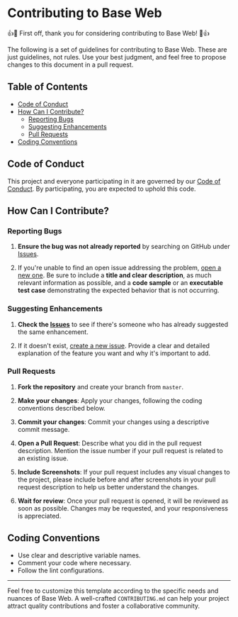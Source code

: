 # Contributing to Base Web

👍🎉 First off, thank you for considering contributing to Base Web! 🎉👍

The following is a set of guidelines for contributing to Base Web. These are just guidelines, not rules. Use your best judgment, and feel free to propose changes to this document in a pull request.

## Table of Contents

- [Code of Conduct](#code-of-conduct)
- [How Can I Contribute?](#how-can-i-contribute)
    - [Reporting Bugs](#reporting-bugs)
    - [Suggesting Enhancements](#suggesting-enhancements)
    - [Pull Requests](#pull-requests)
- [Coding Conventions](#coding-conventions)

## Code of Conduct

This project and everyone participating in it are governed by our [Code of Conduct](CODE_OF_CONDUCT.md). By participating, you are expected to uphold this code.

## How Can I Contribute?

### Reporting Bugs

1. **Ensure the bug was not already reported** by searching on GitHub under [Issues](https://github.com/base-org/web/issues).

2. If you're unable to find an open issue addressing the problem, [open a new one](https://github.com/base-org/web/issues/new). Be sure to include a **title and clear description**, as much relevant information as possible, and a **code sample** or an **executable test case** demonstrating the expected behavior that is not occurring.

### Suggesting Enhancements

1. **Check the [Issues](https://github.com/base-org/base/issues)** to see if there's someone who has already suggested the same enhancement.

2. If it doesn't exist, [create a new issue](https://github.com/base-org/base/issues/new). Provide a clear and detailed explanation of the feature you want and why it's important to add.

### Pull Requests

1. **Fork the repository** and create your branch from `master`.

2. **Make your changes**: Apply your changes, following the coding conventions described below.

3. **Commit your changes**: Commit your changes using a descriptive commit message.

4. **Open a Pull Request**: Describe what you did in the pull request description. Mention the issue number if your pull request is related to an existing issue. 

5. **Include Screenshots**: If your pull request includes any visual changes to the project, please include before and after screenshots in your pull request description to help us better understand the changes.

6. **Wait for review**: Once your pull request is opened, it will be reviewed as soon as possible. Changes may be requested, and your responsiveness is appreciated.

## Coding Conventions

- Use clear and descriptive variable names.
- Comment your code where necessary.
- Follow the lint configurations.

---

Feel free to customize this template according to the specific needs and nuances of Base Web. A well-crafted `CONTRIBUTING.md` can help your project attract quality contributions and foster a collaborative community.